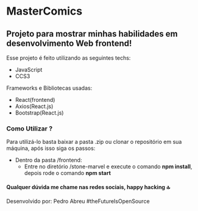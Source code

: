 
# MasterComics #



## Projeto para mostrar minhas habilidades em desenvolvimento Web frontend! ##



Esse projeto é feito utilizando as seguintes techs:

- JavaScript
- CCS3

Frameworks e Bibliotecas usadas:

- React(frontend)
- Axios(React.js)
- Bootstrap(React.js)

### Como Utilizar ? ### 

Para utilizá-lo basta baixar a pasta .zip ou clonar o repositório em sua máquina, após isso siga os passos:

 - Dentro da pasta /frontend:
   - Entre no diretório /stone-marvel e execute o comando __npm install__, depois rode o comando __npm start__


#### Qualquer dúvida me chame nas redes sociais, happy hacking  :top: ####




Desenvolvido por: Pedro Abreu #theFutureIsOpenSource
